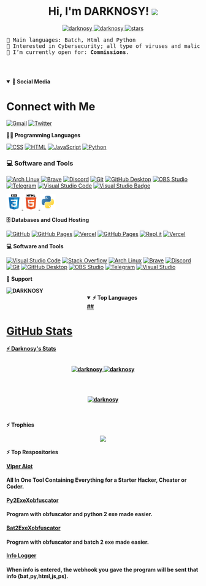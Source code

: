 <h1 align="center">
Hi, I'm DARKNOSY!
	<a href="https://github.com/darknosy" target="_self">
		<img src="https://media.giphy.com/media/hvRJCLFzcasrR4ia7z/giphy.gif" width="30">
	</a>
</h1>
<p align="center">
	<a href="https://github.com/darknosy">
		<img src="https://komarev.com/ghpvc/?username=darknosy&label=Profile%20views&color=0e75b6&style=flat" alt="darknosy" />
	</a>
	<a href="https://github.com/DARKNOSY?tab=followers">
		<img src="https://img.shields.io/github/followers/darknosy?label=Followers" alt="darknosy" />
	</a>
	<a href="https://github.com/DARKNOSY?tab=repositories&q=&type=&language=&sort=stargazers">
	<img src="https://img.shields.io/github/stars/darknosy?label=Stars" alt="stars">
	</a>
</p>

<pre>
🌟 Main languages: Batch, Html and Python
🚩 Interested in Cybersecurity; all type of viruses and malicous methods
🤔 I’m currently open for: <b>Commissions</b>.
</pre>

<br/>

##

<details open> <h1 align="left"> Connect with Me </h1>

<summary><b> 📱 Social Media</summary> </b>
<p align="left">
	<a href="mailto:dark.help@yahoo.com"><img img src="https://img.shields.io/badge/gmail-%23EA4335.svg?style=plastic&logo=gmail&logoColor=white" alt="Gmail"/></a>
	<a href="https://twitter.com/darknosy1"><img src="https://img.shields.io/badge/twitter-%230A66C2.svg?style=plastic&logo=twitter&logoColor=white" alt="Twitter"/></a>
</p>

<summary><b> 👨‍💻 Programming Languages</summary> </b>
<p>
<a href="https://www.w3schools.com/css/"><img alt="CSS" src="https://img.shields.io/badge/CSS3-1572B6?logo=css3&logoColor=fff&style=flat"></a>
<a href="https://www.w3.org/html/"><img alt="HTML" src="https://img.shields.io/badge/HTML5-E34F26?logo=html5&logoColor=fff&style=flat"></a>
<a href="https://www.javascript.com/"><img alt="JavaScript" src="https://img.shields.io/badge/JavaScript-F7DF1E?logo=javascript&logoColor=000&style=flat"></a>
<a href="https://www.python.org/"><img alt="Python" src="https://img.shields.io/badge/Python-3776AB?logo=python&logoColor=fff&style=flat"></a>

<!--
<a href="https://learn.microsoft.com/en-us/powershell/scripting/overview?view=powershell-7.3"><img alt="Powershell" src="https://upload.wikimedia.org/wikipedia/commons/2/2f/PowerShell_5.0_icon.png">
<a href="https://en.wikipedia.org/wiki/Batch_file"><img alt="Batch File" src="https://github.com/DARKNOSY/DARKNOSY/blob/main/batch.png?raw=true">
-->
</p>

<h3>💻 Software and Tools</h3>

<p>
<a href="#"><img alt="Arch Linux" src="https://img.shields.io/badge/Arch%20Linux-1793D1?logo=archlinux&logoColor=fff&style=flat"></a>
<a href="#"><img alt="Brave" src="https://img.shields.io/badge/-Brave-FB542B?logo=brave&logoColor=white"></a>
<a href="#"><img alt="Discord" src="https://img.shields.io/badge/-Discord-5865F2.svg?logo=discord&logoColor=white"></a>
<a href="#"><img alt="Git" src="https://img.shields.io/badge/Git-F05033.svg?logo=git&logoColor=white"></a>
<a href="#"><img alt="GitHub Desktop" src="https://img.shields.io/badge/GitHub%20Desktop-8034A9.svg?logo=github&logoColor=white"></a>
<a href="#"><img alt="OBS Studio" src="https://img.shields.io/badge/OBS%20Studio-302E31?logo=obsstudio&logoColor=fff&style=flat"></a>
<a href="#"><img alt="Telegram" src="https://img.shields.io/badge/Telegram-26A5E4?logo=telegram&logoColor=fff&style=flat"></a>
<a href="#"><img alt="Visual Studio Code" src="https://img.shields.io/badge/Visual%20Studio%20Code-0078d7.svg?logo=visual-studio-code&logoColor=white"></a>
<a href="#"><img src="https://img.shields.io/badge/Visual%20Studio-5C2D91?logo=visualstudio&logoColor=fff&style=flat" alt="Visual Studio Badge"></a>
</p>

<p align="left"> <a href="https://www.w3schools.com/css/" target="_blank" rel="noreferrer"> 
<img src="https://raw.githubusercontent.com/devicons/devicon/master/icons/css3/css3-original-wordmark.svg" alt="css3" width="40" height="40"/> </a> <a href="https://www.w3.org/html/" target="_blank" rel="noreferrer"> <img src="https://raw.githubusercontent.com/devicons/devicon/master/icons/html5/html5-original-wordmark.svg" alt="html5" width="40" height="40"/> </a> <a href="https://www.python.org" target="_blank" rel="noreferrer"> <img src="https://raw.githubusercontent.com/devicons/devicon/master/icons/python/python-original.svg" alt="python" width="40" height="40"/> </a> </p>

<summary><b> 🗄️ Databases and Cloud Hosting</summary> </b>

<p>
    <a href="https://github.com/"><img alt="GitHub" src="https://img.shields.io/badge/GitHub-222222.svg?logo=github&logoColor=white"></a>
    <a href="https://pages.github.com/"><img alt="GitHub Pages" src="https://img.shields.io/badge/GitHub%20Pages-222222.svg?logo=github&logoColor=white"></a>
    <a href="https://vercel.com"><img alt="Vercel" src="https://img.shields.io/badge/Vercel-222222.svg?logo=vercel&logoColor=white"></a>
    <a href="https://mediafire.com/"><img alt="GitHub Pages" src="https://img.shields.io/badge/MediaFire-222222.svg?logo=mediafire&logoColor=blue"></a>
    <a href="#"><img alt="Repl.it" src="https://img.shields.io/badge/Repl.it-0D101E.svg?logo=Replit&logoColor=white"></a>
    <a href="#"><img alt="Vercel" src="https://img.shields.io/badge/Vercel-000?logo=vercel&logoColor=fff&style=flat"></a>
</p>

<summary><b> 💻 Software and Tools</summary> </b>

<p>
    <a href="https://code.visualstudio.com/"><img alt="Visual Studio Code" src="https://img.shields.io/badge/Visual%20Studio%20Code-0078d7.svg?logo=visual-studio-code&logoColor=white"></a>
    <a href="https://stackoverflow.com/"><img alt="Stack Overflow" src="https://img.shields.io/badge/-Stack%20Overflow-FE7A16?logo=stack-overflow&logoColor=white"></a>
    <a href="#"><img alt="Arch Linux" src="https://img.shields.io/badge/Arch%20Linux-1793D1?logo=archlinux&logoColor=fff&style=flat"></a>
    <a href="#"><img alt="Brave" src="https://img.shields.io/badge/-Brave-FB542B?logo=brave&logoColor=white"></a>
    <a href="#"><img alt="Discord" src="https://img.shields.io/badge/-Discord-5865F2.svg?logo=discord&logoColor=white"></a>
    <a href="#"><img alt="Git" src="https://img.shields.io/badge/Git-F05033.svg?logo=git&logoColor=white"></a>
    <a href="#"><img alt="GitHub Desktop" src="https://img.shields.io/badge/GitHub%20Desktop-8034A9.svg?logo=github&logoColor=white"></a>
    <a href="#"><img alt="OBS Studio" src="https://img.shields.io/badge/OBS%20Studio-302E31?logo=obsstudio&logoColor=fff&style=flat"></a>
    <a href="#"><img alt="Telegram" src="https://img.shields.io/badge/Telegram-26A5E4?logo=telegram&logoColor=fff&style=flat"></a>
    <a href="#"><img src="https://img.shields.io/badge/Visual%20Studio-5C2D91?logo=visualstudio&logoColor=fff&style=flat" alt="Visual Studio"></a>
<!--    
<a href="https://python.org/"><img alt="Python" src="https://img.shields.io/badge/Python-%23F05033.svg?logo=python&logoColor=white"></a>
    <a href="https://github.com/darknosy"><img alt="Chrome" src="https://cdn.jsdelivr.net/gh/devicons/devicon@v2.15.1/devicon.min.css"></a>
    <a href="https://github.com/darknosy"><img alt="FireFox" src="https://cdn.jsdelivr.net/gh/devicons/devicon@v2.15.1/devicon.min.css"></a>
    <a href="https://github.com/darknosy"><img alt="DevIcon" src="https://cdn.jsdelivr.net/gh/devicons/devicon@v2.15.1/devicon.min.css"></a>
    <a href="https://github.com/darknosy"><img alt="Github" src="https://cdn.jsdelivr.net/gh/devicons/devicon@v2.15.1/devicon.min.css"></a>
    <a href="https://github.com/darknosy"><img alt="Google" src="https://cdn.jsdelivr.net/gh/devicons/devicon@v2.15.1/devicon.min.css"></a>
    <a href="https://github.com/darknosy"><img alt="Google Cloud" src="https://cdn.jsdelivr.net/gh/devicons/devicon@v2.15.1/devicon.min.css"></a>
    <a href="https://github.com/darknosy"><img alt="Opera" src="https://cdn.jsdelivr.net/gh/devicons/devicon@v2.15.1/devicon.min.css"></a>
    <a href="https://github.com/darknosy"><img alt="Twitter" src="https://cdn.jsdelivr.net/gh/devicons/devicon@v2.15.1/devicon.min.css"></a>
    <a href="https://github.com/darknosy"><img alt="Visual Studio" src="https://cdn.jsdelivr.net/gh/devicons/devicon@v2.15.1/devicon.min.css"></a>
!-->
</p>

<summary><b> 💸 Support
<p>
 <a href="https://ko-fi.com/DARKNOSY"> <img align="left" src="https://cdn.ko-fi.com/cdn/kofi3.png?v=3" height="50" width="210" alt="DARKNOSY"/a>
</p>
</br>
</details>

<details open>
##

<h1 align="left"> GitHub Stats </h1>

<summary><b>⚡ Darknosy's Stats</b></summary>
<br/>

<p align="center">
	<a href="https://github.com/darknosy">
	<img width="49.5%" src="https://github-readme-stats-git-masterrstaa-rickstaa.vercel.app/api?username=darknosy&show_icons=true" alt="darknosy">
	<img width="49.5%" src="https://github-readme-streak-stats.herokuapp.com/?user=darknosy" alt="darknosy">
	</a>
	<br/>
</p>
<br/>

<summary><b>⚡ Top Languages</b></summary>
<br/>

<p align="center">
	<a href="https://github.com/Darknosy">
	<img src="https://github-readme-stats.vercel.app/api/top-langs/?username=darknosy&langs_count=8&layout=compact" alt="darknosy">
	</a>
	<br/>
<br/>
<br/>

<summary><b>⚡ Trophies</b></summary>
<p align="center">
	<a href="https://github.com/darknosy/">
	<img src="https://github-profile-trophy.vercel.app/?username=darknosy&theme=juicyfresh&no-bg=true"/>
	</a>

<summary><b>⚡ Top Respositories</b></summary>
<p>
	<summary><a href="https://github.com/DARKNOSY/Viper-Aiot">Viper Aiot</a></summary>
	<h4>All In One Tool Containing Everything for a Starter Hacker, Cheater or Coder.</h4>
	<summary><a href="https://github.com/DARKNOSY/Py2ExeXobfuscator">Py2ExeXobfuscator</a></summary>
	<h4>Program with obfuscator and python 2 exe made easier.</h4>
	<summary><a href="https://github.com/DARKNOSY/Bat2ExeXobfuscator">Bat2ExeXobfuscator</a></summary>
	<h4>Program with obfuscator and batch 2 exe made easier.</h4>
	<summary><a href="https://github.com/DARKNOSY/Info-Logger">Info Logger</a></summary>
	<h4>When info is entered, the webhook you gave the program will be sent that info (bat,py,html,js,ps).</h4>
</p>
</details>
